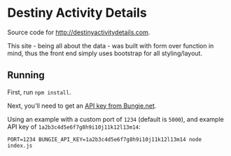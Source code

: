 # Destiny Activity Details

Source code for <http://destinyactivitydetails.com>.

This site - being all about the data - was built with form over function in mind,
thus the front end simply uses bootstrap for all styling/layout.

## Running

First, run `npm install`.

Next, you'll need to get an [API key from Bungie.net](https://www.bungie.net/en/user/api).

Using an example with a custom port of `1234` (default is `5000`), and example
API key of `1a2b3c4d5e6f7g8h9i10j11k12l13m14`:

```shell
PORT=1234 BUNGIE_API_KEY=1a2b3c4d5e6f7g8h9i10j11k12l13m14 node index.js
```

